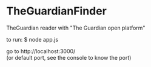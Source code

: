 TheGuardianFinder
=================

TheGuardian reader with "The Guardian open platform"  

to run:
$ node app.js   
   

go to
http://localhost:3000/   
(or default port, see the console to know the port)

